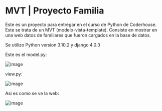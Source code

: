 # MVT | Proyecto Familia
Este es un proyecto para entregar en el curso de Python de Coderhouse. 
Este se trata de un MVT (modelo-vista-template).
Consiste en mostrar en una web datos de familiares que fueron cargados en la base de datos.


Se utilizo Python version 3.10.2 y django 4.0.3

Este es el model.py:

![image](https://user-images.githubusercontent.com/99926988/161612874-8d94d9d8-5377-40ca-aab8-c07265b39dd4.png)


view.py:

![image](https://user-images.githubusercontent.com/99926988/161612975-38be1182-2d0b-40fc-a594-327e63c3d12e.png)

Asi es como se ve la web:

![image](https://user-images.githubusercontent.com/99926988/161612011-bfa96129-f153-4f23-a5a3-c4bb9d528fbc.png)


